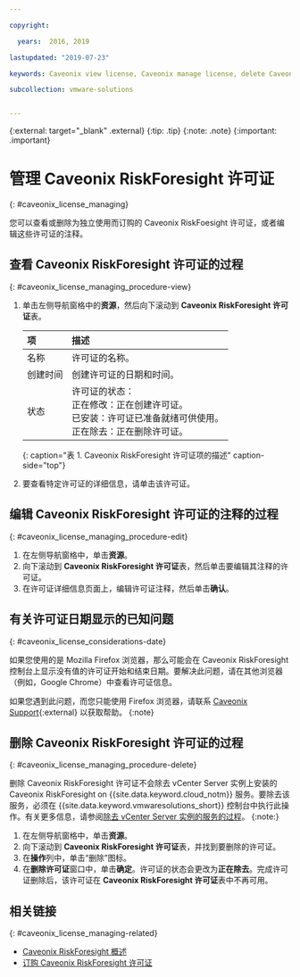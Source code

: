 ```yaml
---

copyright:

  years:  2016, 2019

lastupdated: "2019-07-23"

keywords: Caveonix view license, Caveonix manage license, delete Caveonix license

subcollection: vmware-solutions


---
```


{:external: target="_blank" .external}
{:tip: .tip}
{:note: .note}
{:important: .important}

# 管理 Caveonix RiskForesight 许可证
{: #caveonix_license_managing}

您可以查看或删除为独立使用而订购的 Caveonix RiskFoesight 许可证，或者编辑这些许可证的注释。

## 查看 Caveonix RiskForesight 许可证的过程
{: #caveonix_license_managing_procedure-view}

1. 单击左侧导航窗格中的**资源**，然后向下滚动到 **Caveonix RiskForesight 许可证**表。

   |项|描述|
   |:-----|:------------|
   |名称|许可证的名称。|
   |创建时间|创建许可证的日期和时间。|
   |状态|许可证的状态：<br>正在修改：正在创建许可证。<br>已安装：许可证已准备就绪可供使用。<br>正在除去：正在删除许可证。|
   {: caption="表 1. Caveonix RiskForesight 许可证项的描述" caption-side="top"}

2. 要查看特定许可证的详细信息，请单击该许可证。

## 编辑 Caveonix RiskForesight 许可证的注释的过程
{: #caveonix_license_managing_procedure-edit}

1. 在左侧导航窗格中，单击**资源**。
2. 向下滚动到 **Caveonix RiskForesight 许可证**表，然后单击要编辑其注释的许可证。
3. 在许可证详细信息页面上，编辑许可证注释，然后单击**确认**。

## 有关许可证日期显示的已知问题
{: #caveonix_license_considerations-date}

如果您使用的是 Mozilla Firefox 浏览器，那么可能会在 Caveonix RiskForesight 控制台上显示没有值的许可证开始和结束日期。要解决此问题，请在其他浏览器（例如，Google Chrome）中查看许可证信息。

如果您遇到此问题，而您只能使用 Firefox 浏览器，请联系 [Caveonix Support](https://www.caveonix.com/support/){:external} 以获取帮助。
{:note}

## 删除 Caveonix RiskForesight 许可证的过程
{: #caveonix_license_managing_procedure-delete}

删除 Caveonix RiskForesight 许可证不会除去 vCenter Server 实例上安装的 Caveonix RiskForesight on {{site.data.keyword.cloud_notm}} 服务。要除去该服务，必须在 {{site.data.keyword.vmwaresolutions_short}} 控制台中执行此操作。有关更多信息，请参阅[除去 vCenter Server 实例的服务的过程](/docs/services/vmwaresolutions/services?topic=vmware-solutions-vc_addingremovingservices#vc_addingremovingservices-removing-procedure)。
{:note:}

1. 在左侧导航窗格中，单击**资源**。
2. 向下滚动到 **Caveonix RiskForesight 许可证**表，并找到要删除的许可证。
3. 在**操作**列中，单击“删除”图标。
4. 在**删除许可证**窗口中，单击**确定**。许可证的状态会更改为**正在除去**。完成许可证删除后，该许可证在 **Caveonix RiskForesight 许可证**表中不再可用。

## 相关链接
{: #caveonix_license_managing-related}

* [Caveonix RiskForesight 概述]()
* [订购 Caveonix RiskForesight 许可证](/docs/services/vmwaresolutions/services?topic=vmware-solutions-caveonix_license_ordering)
